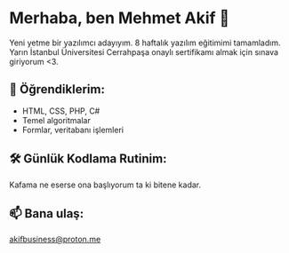 # Merhaba, ben Mehmet Akif 👋

Yeni yetme bir yazılımcı adayıyım. 8 haftalık yazılım eğitimimi tamamladım. Yarın İstanbul Üniversitesi Cerrahpaşa onaylı sertifikamı almak için sınava giriyorum <3.

## 🚀 Öğrendiklerim:
- HTML, CSS, PHP, C#
- Temel algoritmalar
- Formlar, veritabanı işlemleri

## 🛠️ Günlük Kodlama Rutinim:
Kafama ne eserse ona başlıyorum ta ki bitene kadar.

## 📫 Bana ulaş:
akifbusiness@proton.me

